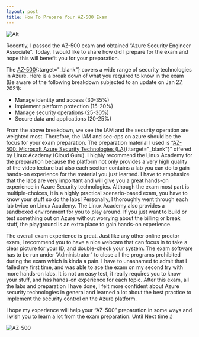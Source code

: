```yaml
---
layout: post
title: How To Prepare Your AZ-500 Exam
---
```

![Alt](https://bohansec.com/assets/az500/vladimir-anikeev-IM8ZyYaSW6g-unsplash.jpg "Photo by Vladimir Anikeev on Unsplash")

Recently, I passed the AZ-500 exam and obtained “Azure Security Engineer Associate”. Today, I would like to share how did I prepare for the exam and hope this will benefit you for your preparation. 

The [AZ-500](https://docs.microsoft.com/en-us/learn/certifications/exams/az-500){:target="_blank"} covers a wide range of security technologies in Azure. Here is a break down of what you required to know in the exam (Be aware of the following breakdown subjected to an update on Jan 27, 2021):

* Manage identity and access (30-35%)
* Implement platform protection (15-20%)
* Manage security operations (25-30%)
* Secure data and applications (20-25%)

From the above breakdown, we see the IAM and the security operation are weighted most. Therefore, the IAM and sec-ops on azure should be the focus for your exam preparation. The preparation material I used is “[AZ-500: Microsoft Azure Security Technologies (LA)](https://acloudguru.com/course/az-500-microsoft-azure-security-technologies-la){:target="_blank"}” offered by Linux Academy (Cloud Guru). I highly recommend the Linux Academy for the preparation because the platform not only provides a very high quality of the video lecture but also each section contains a lab you can do to gain hands-on experience for the material you just learned. I have to emphasize that the labs are very important and will give you a great hands-on experience in Azure Security technologies. Although the exam most part is multiple-choices, it is a highly practical scenario-based exam, you have to know your stuff so do the labs! Personally, I thoroughly went through each lab twice on Linux Academy. The Linux Academy also provides a sandboxed environment for you to play around. If you just want to build or test something out on Azure without worrying about the billing or break stuff, the playground is an extra place to gain hands-on experience. 

The overall exam experience is great. Just like any other online proctor exam, I recommend you to have a nice webcam that can focus in to take a clear picture for your ID, and double-check your system. The exam software has to be run under “Administrator” to close all the programs prohibited during the exam which is kinda a pain. I have to unashamed to admit that I failed my first time, and was able to ace the exam on my second try with more hands-on labs. It is not an easy test, it really requires you to know your stuff, and has hands-on experience for each topic. After this exam, all the labs and preparation I have done, I felt more confident about Azure security technologies in general and learned a lot about the best practice to implement the security control on the Azure platform.

I hope my experience will help your “AZ-500” preparation in some ways and I wish you to learn a lot from the exam preparation. Until Next time :) 

![AZ-500](https://bohansec.com/assets/az500/microsoft-certified-azure-security-engineer-associate.png "AZ-500")